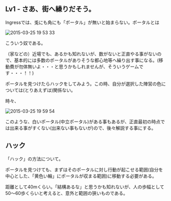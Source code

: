 ## Lv1 - さあ、街へ繰りだそう。

Ingressでは、兎にも角にも「ポータル」が無いと始まらない。ポータルとは

![2015-03-25 19 53 33](https://cloud.githubusercontent.com/assets/3695092/6823148/d52cf026-d328-11e4-83eb-59374a12c929.png)

こういう奴である。

（家などの）近場でも、あるかも知れないが、数がないと正直やる事がないので、基本的には多数のポータルがありそうな都心地等へ繰り出す事になる。(移動費が勿体無いよ・・・と思うかもしれませんが、そういうゲームです・・・！！)

ポータルを見つけたらハックをしてみよう。この時、自分が選択した陣営の色については(とりあえずは)関係ない。

時々、

![2015-03-25 19 59 54](https://cloud.githubusercontent.com/assets/3695092/6823236/8576d7da-d329-11e4-9d4c-1c56fd871d61.png)

このような、白いポータル(中立ポータル)がある事もあるが、正直最初の時点では出来る事がすくない(出来ない事もないが)ので、後々解説する事にする。

## ハック

「ハック」の方法について。

ポータルを見つけても、まずはそのポータルに対し行動が起こせる範囲(自分を中心とした、「黄色い輪」にポータルが収まる範囲)に移動する必要がある。

距離として40mくらい。「結構あるな」と思うかも知れないが、人の歩幅として50〜60歩くらいと考えると、意外と範囲の狭いものである。
